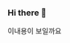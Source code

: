 ### Hi there 👋


<!doctype html>
<html lang="en">
<head>
	<meta charset="UTF-8" />
	<title>Document</title>
</head>
<body>
이내용이 보일까요
</body>
</html>
<!--
**kimseongho920102/kimseongho920102** is a ✨ _special_ ✨ repository because its `README.md` (this file) appears on your GitHub profile.

Here are some ideas to get you started:

- 🔭 I’m currently working on ...
- 🌱 I’m currently learning ...
- 👯 I’m looking to collaborate on ...
- 🤔 I’m looking for help with ...
- 💬 Ask me about ...
- 📫 How to reach me: ...
- 😄 Pronouns: ...
- ⚡ Fun fact: ...
-->
